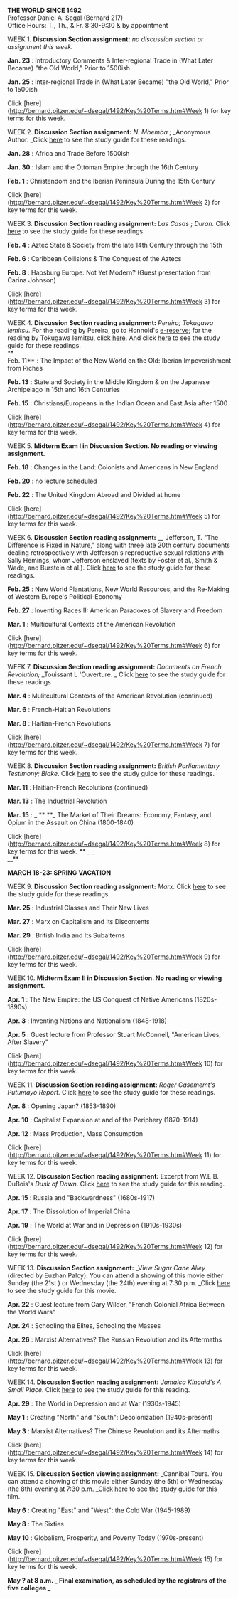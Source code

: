 **THE WORLD SINCE 1492**  
Professor Daniel A. Segal (Bernard 217)  
Office Hours: T., Th., & Fr. 8:30-9:30 & by appointment



WEEK 1. **Discussion Section assignment:** _no discussion section or
assignment this week._

**Jan. 23** : Introductory Comments & Inter-regional Trade in (What Later
Became) "the Old World," Prior to 1500ish

**Jan. 25** : Inter-regional Trade in (What Later Became) "the Old World,"
Prior to 1500ish

Click [here](http://bernard.pitzer.edu/~dsegal/1492/Key%20Terms.htm#Week 1)
for key terms for this week.  

WEEK 2. **Discussion Section assignment:** _N. Mbemba_ ; _Anonymous Author.
_Click
[here](http://bernard.pitzer.edu/~dsegal/1492/study_guide_for_week_2.htm#TOP)
to see the study guide for these readings.

**Jan. 28** : Africa and Trade Before 1500ish

**Jan. 30** : Islam and the Ottoman Empire through the 16th Century

**Feb. 1** : Christendom and the Iberian Peninsula During the 15th Century

Click [here](http://bernard.pitzer.edu/~dsegal/1492/Key%20Terms.htm#Week 2)
for key terms for this week.  

WEEK 3. **Discussion Section reading assignment:** _Las Casas_ ; _Duran._
Click
[here](http://bernard.pitzer.edu/~dsegal/1492/study_guide_for_week_3.htm) to
see the study guide for these readings.

**Feb. 4** : Aztec State & Society from the late 14th Century through the 15th

**Feb. 6** : Caribbean Collisions & The Conquest of the Aztecs

**Feb. 8** : Hapsburg Europe: Not Yet Modern? (Guest presentation from Carina
Johnson)

Click [here](http://bernard.pitzer.edu/~dsegal/1492/Key%20Terms.htm#Week 3)
for key terms for this week.  

WEEK 4. **Discussion Section reading assignment:** _Pereira; Tokugawa
Iemitsu._ For the reading by Pereira, go to Honnold's
[e-reserve](http://eres.claremont.edu/); for the reading by Tokugawa Iemitsu,
click [here](../tokugawa_iemitsu.htm).  And click [
here](http://bernard.pitzer.edu/~dsegal/1492/study_guide_for_week_4.htm) to
see the study guide for these readings.  
 **  
Feb. 11** :  The Impact of the New World on the Old: Iberian Impoverishment
from Riches

**Feb. 13** :  State and Society in the Middle Kingdom & on the Japanese
Archipelago in 15th and 16th Centuries

**Feb. 15** :   Christians/Europeans in the Indian Ocean and East Asia after
1500

Click [here](http://bernard.pitzer.edu/~dsegal/1492/Key%20Terms.htm#Week 4)
for key terms for this week.  

WEEK 5. **Midterm Exam I in Discussion Section.   No reading or viewing
assignment.**

**Feb. 18** : Changes in the Land: Colonists and Americans in New England

**Feb. 20** : no lecture scheduled

**Feb. 22** : The United Kingdom Abroad and Divided at home

Click [here](http://bernard.pitzer.edu/~dsegal/1492/Key%20Terms.htm#Week 5)
for key terms for this week.  

WEEK 6. **Discussion Section reading assignment:** __ Jefferson, T. "The
Difference is Fixed in Nature," along with three late 20th century documents
dealing retrospectively with Jefferson's reproductive sexual relations with
Sally Hemings, whom Jefferson enslaved (texts by Foster et al., Smith & Wade,
and Burstein et al.).  Click
[here](http://bernard.pitzer.edu/~dsegal/1492/study_guide_for_week_6.htm) to
see the study guide for these readings.

**Feb. 25** : New World Plantations, New World Resources, and the Re-Making of
Western Europe's Political-Economy

**Feb. 27** : Inventing Races II:  American Paradoxes of Slavery and Freedom

**Mar. 1** : Multicultural Contexts of the American Revolution

Click [here](http://bernard.pitzer.edu/~dsegal/1492/Key%20Terms.htm#Week 6)
for key terms for this week.  

WEEK 7. **Discussion Section reading assignment:** _Documents on French
Revolution;_ _Touissant L 'Ouverture. _ Click
[here](http://bernard.pitzer.edu/~dsegal/1492/study_guide_for_week_7.htm) to
see the study guide for these readings

**Mar. 4** : Mulitcultural Contexts of the American Revolution (continued)

**Mar. 6** : French-Haitian Revolutions

**Mar. 8** : Haitian-French Revolutions

Click [here](http://bernard.pitzer.edu/~dsegal/1492/Key%20Terms.htm#Week 7)
for key terms for this week.  

WEEK 8. **Discussion Section reading assignment:** _British Parliamentary
Testimony; Blake_. Click
[here](http://bernard.pitzer.edu/~dsegal/1492/study_guide_for_week_8.htm) to
see the study guide for these readings.

**Mar. 11** :  Haitian-French Recolutions (continued)

**Mar. 13** :  The Industrial Revolution

**Mar. 15** : _ **  **_ The Market of Their Dreams: Economy, Fantasy, and
Opium in the Assault on China (1800-1840)

Click [here](http://bernard.pitzer.edu/~dsegal/1492/Key%20Terms.htm#Week 8)
for key terms for this week. ** _ _  
__**

**MARCH 18-23: SPRING VACATION**  

WEEK 9. **Discussion Section reading assignment:** _Marx._ Click
[here](http://bernard.pitzer.edu/~dsegal/1492/study_guide_for_week_9.htm) to
see the study guide for these readings.

**Mar. 25** :  Industrial Classes and Their New Lives

**Mar. 27** :  Marx on Capitalism and Its Discontents

**Mar. 29** :  British India and Its Subalterns

Click [here](http://bernard.pitzer.edu/~dsegal/1492/Key%20Terms.htm#Week 9)
for key terms for this week.  

WEEK 10. **Midterm Exam II in Discussion Section.   No reading or viewing
assignment.**

**Apr. 1** :  The New Empire: the US Conquest of Native Americans
(1820s-1890s)

**Apr. 3** :  Inventing Nations and Nationalism (1848-1918)

**Apr. 5** :  Guest lecture from Professor Stuart McConnell, "American Lives,
After Slavery"

Click [here](http://bernard.pitzer.edu/~dsegal/1492/Key%20Terms.htm#Week 10)
for key terms for this week.  

WEEK 11. **Discussion Section reading assignment:** _Roger Casememt's
_Putumayo Report_._   Click
[here](http://bernard.pitzer.edu/~dsegal/1492/study_guide_for_week_11.htm) to
see the study guide for these readings.

**Apr. 8** : Opening Japan? (1853-1890)

**Apr. 10** : Capitalist Expansion at and of the Periphery (1870-1914)

**Apr. 12** : Mass Production, Mass Consumption

Click [here](http://bernard.pitzer.edu/~dsegal/1492/Key%20Terms.htm#Week 11)
for key terms for this week.  

WEEK 12. **Discussion Section reading assignment:**  Excerpt from W.E.B.
DuBois's _Dusk of Dawn_.   Click [here](study_guide_for_week_12.htm) to see
the study guide for this reading.

**Apr. 15** :  Russia and "Backwardness" (1680s-1917)

**Apr. 17** : The Dissolution of Imperial China

**Apr. 19** : The World at War and in Depression (1910s-1930s)

Click [here](http://bernard.pitzer.edu/~dsegal/1492/Key%20Terms.htm#Week 12)
for key terms for this week.  

WEEK 13. **Discussion Section assignment:** _View _Sugar Cane Alley_ (directed
by Euzhan Palcy).   You can attend a showing of this movie either Sunday (the
21st ) or Wednesday (the 24th) evening at 7:30 p.m.  _Click
[here](http://bernard.pitzer.edu/~dsegal/1492/study_guide_for_week_13.htm) to
see the study guide for this movie.

**Apr. 22** :  Guest lecture from Gary Wilder, "French Colonial Africa Between
the World Wars"

**Apr. 24** :  Schooling the Elites, Schooling the Masses

**Apr. 26** :  Marxist Alternatives? The Russian Revolution and its Aftermaths

Click [here](http://bernard.pitzer.edu/~dsegal/1492/Key%20Terms.htm#Week 13)
for key terms for this week.  

 WEEK 14. **Discussion Section reading assignment:** _Jamaica Kincaid's _A
Small Place__.   Click
[here](http://bernard.pitzer.edu/~dsegal/1492/study_guide_for_week_14.htm) to
see the study guide for this reading.

**Apr. 29** :  The World in Depression and at War (1930s-1945)

**May 1** :  Creating "North" and "South": Decolonization (1940s-present)

**May 3** :  Marxist Alternatives? The Chinese Revolution and its Aftermaths  

Click [here](http://bernard.pitzer.edu/~dsegal/1492/Key%20Terms.htm#Week 14)
for key terms for this week.  

WEEK 15. **Discussion Section viewing assignment:** _Cannibal Tours.   You can
attend a showing of this movie either Sunday (the 5th) or Wednesday (the 8th)
evening at 7:30 p.m. _Click
[here](http://bernard.pitzer.edu/~dsegal/1492/study_guide_for_week_15.htm) to
see the study guide for this film.

**May 6** : Creating "East" and "West": the Cold War (1945-1989)

**May 8** : The Sixties

**May 10** : Globalism, Prosperity, and Poverty Today (1970s-present)

Click [here](http://bernard.pitzer.edu/~dsegal/1492/Key%20Terms.htm#Week 15)
for key terms for this week.

**May ? at 8 a.m. _   Final examination, as scheduled by the registrars of the
five colleges  _**







